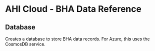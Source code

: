 # AHI Cloud - BHA Data Reference

## Database

Creates a database to store BHA data records. For Azure, this uses the CosmosDB service.
